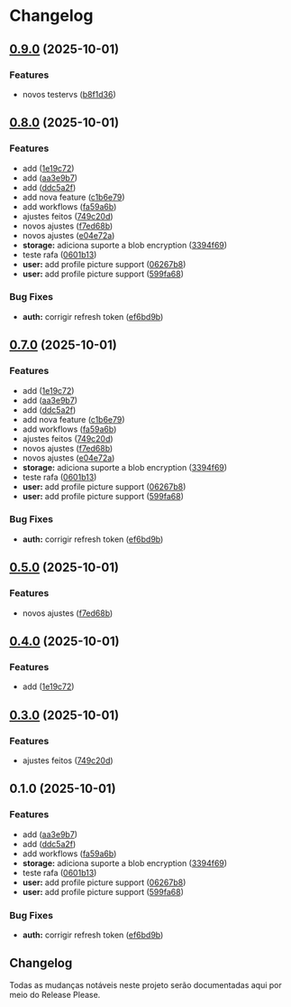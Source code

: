 # Changelog

## [0.9.0](https://github.com/rafaveloso23/sematic-versioning/compare/v0.8.0...v0.9.0) (2025-10-01)


### Features

* novos testervs ([b8f1d36](https://github.com/rafaveloso23/sematic-versioning/commit/b8f1d366f8830db23cf06c328eda564a9c95b387))

## [0.8.0](https://github.com/rafaveloso23/sematic-versioning/compare/v0.7.0...v0.8.0) (2025-10-01)


### Features

* add ([1e19c72](https://github.com/rafaveloso23/sematic-versioning/commit/1e19c729215444256e6ac849949f4a2f4f1a6841))
* add ([aa3e9b7](https://github.com/rafaveloso23/sematic-versioning/commit/aa3e9b74d5f37ef40fef8d7ff009e6cd328cb6c3))
* add ([ddc5a2f](https://github.com/rafaveloso23/sematic-versioning/commit/ddc5a2f4d184fddcf7dfde8cfbd9b0267c2f0d72))
* add nova feature ([c1b6e79](https://github.com/rafaveloso23/sematic-versioning/commit/c1b6e79e6e1be3f5b900e17a1469752602a76f77))
* add workflows ([fa59a6b](https://github.com/rafaveloso23/sematic-versioning/commit/fa59a6b6aa275618ce7e913802b80ee9785499ff))
* ajustes feitos ([749c20d](https://github.com/rafaveloso23/sematic-versioning/commit/749c20dab08bb1b15669d3749d155f5e9989822a))
* novos ajustes ([f7ed68b](https://github.com/rafaveloso23/sematic-versioning/commit/f7ed68bc0f05007e3f1e4d25fd7b95295843f67c))
* novos ajustes ([e04e72a](https://github.com/rafaveloso23/sematic-versioning/commit/e04e72ab80d801672bf570f38221db0bab087a33))
* **storage:** adiciona suporte a blob encryption ([3394f69](https://github.com/rafaveloso23/sematic-versioning/commit/3394f69cfe31cff3b347f557493297bc8918c27a))
* teste rafa ([0601b13](https://github.com/rafaveloso23/sematic-versioning/commit/0601b136b4c186c642fa4ce4f24a7387d1fc88c3))
* **user:** add profile picture support ([06267b8](https://github.com/rafaveloso23/sematic-versioning/commit/06267b84e7a8f09ce17a8499eefff0a104f8c873))
* **user:** add profile picture support ([599fa68](https://github.com/rafaveloso23/sematic-versioning/commit/599fa68ccbdba6df8abf1b06bd5f77b91688d6eb))


### Bug Fixes

* **auth:** corrigir refresh token ([ef6bd9b](https://github.com/rafaveloso23/sematic-versioning/commit/ef6bd9b6d1ed56999d3b67df2548e4e84077cf7f))

## [0.7.0](https://github.com/rafaveloso23/sematic-versioning/compare/v0.6.0...v0.7.0) (2025-10-01)


### Features

* add ([1e19c72](https://github.com/rafaveloso23/sematic-versioning/commit/1e19c729215444256e6ac849949f4a2f4f1a6841))
* add ([aa3e9b7](https://github.com/rafaveloso23/sematic-versioning/commit/aa3e9b74d5f37ef40fef8d7ff009e6cd328cb6c3))
* add ([ddc5a2f](https://github.com/rafaveloso23/sematic-versioning/commit/ddc5a2f4d184fddcf7dfde8cfbd9b0267c2f0d72))
* add nova feature ([c1b6e79](https://github.com/rafaveloso23/sematic-versioning/commit/c1b6e79e6e1be3f5b900e17a1469752602a76f77))
* add workflows ([fa59a6b](https://github.com/rafaveloso23/sematic-versioning/commit/fa59a6b6aa275618ce7e913802b80ee9785499ff))
* ajustes feitos ([749c20d](https://github.com/rafaveloso23/sematic-versioning/commit/749c20dab08bb1b15669d3749d155f5e9989822a))
* novos ajustes ([f7ed68b](https://github.com/rafaveloso23/sematic-versioning/commit/f7ed68bc0f05007e3f1e4d25fd7b95295843f67c))
* novos ajustes ([e04e72a](https://github.com/rafaveloso23/sematic-versioning/commit/e04e72ab80d801672bf570f38221db0bab087a33))
* **storage:** adiciona suporte a blob encryption ([3394f69](https://github.com/rafaveloso23/sematic-versioning/commit/3394f69cfe31cff3b347f557493297bc8918c27a))
* teste rafa ([0601b13](https://github.com/rafaveloso23/sematic-versioning/commit/0601b136b4c186c642fa4ce4f24a7387d1fc88c3))
* **user:** add profile picture support ([06267b8](https://github.com/rafaveloso23/sematic-versioning/commit/06267b84e7a8f09ce17a8499eefff0a104f8c873))
* **user:** add profile picture support ([599fa68](https://github.com/rafaveloso23/sematic-versioning/commit/599fa68ccbdba6df8abf1b06bd5f77b91688d6eb))


### Bug Fixes

* **auth:** corrigir refresh token ([ef6bd9b](https://github.com/rafaveloso23/sematic-versioning/commit/ef6bd9b6d1ed56999d3b67df2548e4e84077cf7f))

## [0.5.0](https://github.com/rafaveloso23/sematic-versioning/compare/v0.4.0...v0.5.0) (2025-10-01)


### Features

* novos ajustes ([f7ed68b](https://github.com/rafaveloso23/sematic-versioning/commit/f7ed68bc0f05007e3f1e4d25fd7b95295843f67c))

## [0.4.0](https://github.com/rafaveloso23/sematic-versioning/compare/v0.3.0...v0.4.0) (2025-10-01)


### Features

* add ([1e19c72](https://github.com/rafaveloso23/sematic-versioning/commit/1e19c729215444256e6ac849949f4a2f4f1a6841))

## [0.3.0](https://github.com/rafaveloso23/sematic-versioning/compare/v0.2.0...v0.3.0) (2025-10-01)


### Features

* ajustes feitos ([749c20d](https://github.com/rafaveloso23/sematic-versioning/commit/749c20dab08bb1b15669d3749d155f5e9989822a))

## 0.1.0 (2025-10-01)


### Features

* add ([aa3e9b7](https://github.com/rafaveloso23/sematic-versioning/commit/aa3e9b74d5f37ef40fef8d7ff009e6cd328cb6c3))
* add ([ddc5a2f](https://github.com/rafaveloso23/sematic-versioning/commit/ddc5a2f4d184fddcf7dfde8cfbd9b0267c2f0d72))
* add workflows ([fa59a6b](https://github.com/rafaveloso23/sematic-versioning/commit/fa59a6b6aa275618ce7e913802b80ee9785499ff))
* **storage:** adiciona suporte a blob encryption ([3394f69](https://github.com/rafaveloso23/sematic-versioning/commit/3394f69cfe31cff3b347f557493297bc8918c27a))
* teste rafa ([0601b13](https://github.com/rafaveloso23/sematic-versioning/commit/0601b136b4c186c642fa4ce4f24a7387d1fc88c3))
* **user:** add profile picture support ([06267b8](https://github.com/rafaveloso23/sematic-versioning/commit/06267b84e7a8f09ce17a8499eefff0a104f8c873))
* **user:** add profile picture support ([599fa68](https://github.com/rafaveloso23/sematic-versioning/commit/599fa68ccbdba6df8abf1b06bd5f77b91688d6eb))


### Bug Fixes

* **auth:** corrigir refresh token ([ef6bd9b](https://github.com/rafaveloso23/sematic-versioning/commit/ef6bd9b6d1ed56999d3b67df2548e4e84077cf7f))

## Changelog

Todas as mudanças notáveis neste projeto serão documentadas aqui por meio do Release Please.
